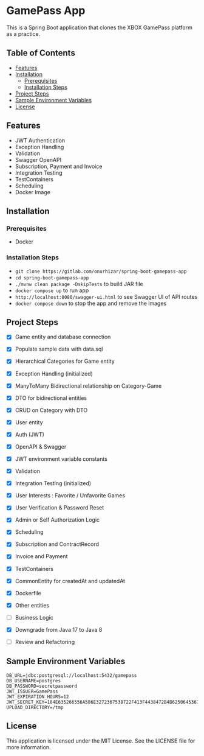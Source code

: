 # GamePass App

This is a Spring Boot application that clones the XBOX GamePass platform as a practice.  



## Table of Contents

- [Features](#features)
- [Installation](#installation)
    - [Prerequisites](#prerequisites)
    - [Installation Steps](#installation-steps)
- [Project Steps](#project-steps)
- [Sample Environment Variables](#sample-environment-variables)
- [License](#license)



## Features

- JWT Authentication
- Exception Handling
- Validation
- Swagger OpenAPI
- Subscription, Payment and Invoice
- Integration Testing
- TestContainers
- Scheduling
- Docker Image



## Installation

### Prerequisites
- Docker

### Installation Steps
- `git clone https://gitlab.com/onurhizar/spring-boot-gamepass-app`
- `cd spring-boot-gamepass-app`
- `./mvnw clean package -DskipTests` to build JAR file
- `docker compose up` to run app
- `http://localhost:8080/swagger-ui.html` to see Swagger UI of API routes
- `docker compose down` to stop the app and remove the images



## Project Steps
- [x] Game entity and database connection
- [x] Populate sample data with data.sql
- [x] Hierarchical Categories for Game entity
- [x] Exception Handling (initialized)
- [x] ManyToMany Bidirectional relationship on Category-Game
- [x] DTO for bidirectional entities
- [x] CRUD on Category with DTO
- [x] User entity
- [x] Auth (JWT)
- [x] OpenAPI & Swagger
- [x] JWT environment variable constants 
- [x] Validation
- [x] Integration Testing (initialized)
- [x] User Interests : Favorite / Unfavorite Games
- [x] User Verification & Password Reset
- [x] Admin or Self Authorization Logic
- [x] Scheduling
- [x] Subscription and ContractRecord
- [x] Invoice and Payment
- [x] TestContainers
- [x] CommonEntity for createdAt and updatedAt
- [x] Dockerfile
- [x] Other entities
- [ ] Business Logic
- [x] Downgrade from Java 17 to Java 8
- [ ] Review and Refactoring



## Sample Environment Variables

```text
DB_URL=jdbc:postgresql://localhost:5432/gamepass
DB_USERNAME=postgres
DB_PASSWORD=secretpassword
JWT_ISSUER=GamePass
JWT_EXPIRATION_HOURS=12
JWT_SECRET_KEY=104E635266556A586E3272367538722F413F4438472B4B6250645367266B5275
UPLOAD_DIRECTORY=/tmp
```



## License

This application is licensed under the MIT License. See the LICENSE file for more information.
